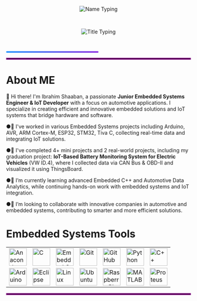 <!-- الاسم -->
<p align="center">
  <img src="https://readme-typing-svg.herokuapp.com?font=Fira+Code&size=32&duration=3000&pause=1000&color=1E90FF&center=true&width=700&lines=Ibrahim+Shaaban" alt="Name Typing" />
</p>

<br>

<!-- العنوان -->
<p align="center">
  <img src="https://readme-typing-svg.herokuapp.com?font=Fira+Code&size=24&duration=3000&pause=1000&color=FF5733,FF8D1A&center=true&width=700&lines=Junior+Embedded+Engineer+And+IoT+Developer;Automotive+Engineer" alt="Title Typing" />
</p>

<br>

<!-- خط الفاصل بين السكشنات -->
<p align="center">
  <div style="background: linear-gradient(to right, #1E90FF, #8A2BE2); height: 4px; width: 50%; border-radius: 2px;"></div>
</p>
<hr style="border: 2px solid purple;">

# **About ME**


👋 Hi there! I'm Ibrahim Shaaban, a passionate **Junior Embedded Systems Engineer & IoT Developer** with a focus on automotive applications. I specialize in creating efficient and innovative embedded solutions and IoT systems that bridge hardware and software.  

●🔭 I've worked in various Embedded Systems projects including Arduino, AVR, ARM Cortex-M, ESP32, STM32, Tiva C, collecting real-time data and integrating IoT solutions.  

●🤖 I've completed 4+ mini projects and 2 real-world projects, including my graduation project: **IoT-Based Battery Monitoring System for Electric Vehicles** (VW ID.4), where I collected data via CAN Bus & OBD-II and visualized it using ThingsBoard.    

●🌱 I’m currently learning advanced Embedded C++ and Automotive Data Analytics, while continuing hands-on work with embedded systems and IoT integration.  

●🤝 I’m looking to collaborate with innovative companies in automotive and embedded systems, contributing to smarter and more efficient solutions.

# Embedded Systems Tools
<table>
  <tr>
    <td><img src="https://cdn.jsdelivr.net/gh/devicons/devicon@latest/icons/anaconda/anaconda-original.svg" width="48" height="48" alt="Anaconda" /></td>
    <td><img src="https://cdn.jsdelivr.net/gh/devicons/devicon@latest/icons/c/c-original.svg" width="48" height="48" alt="C" /></td>
    <td><img src="https://cdn.jsdelivr.net/gh/devicons/devicon@latest/icons/embeddedc/embeddedc-original.svg" width="48" height="48" alt="Embedded C" /></td>
    <td><img src="https://cdn.jsdelivr.net/gh/devicons/devicon@latest/icons/git/git-plain.svg" width="48" height="48" alt="Git" /></td>
    <td><img src="https://cdn.jsdelivr.net/gh/devicons/devicon@latest/icons/github/github-original.svg" width="48" height="48" alt="GitHub" /></td>
    <td><img src="https://cdn.jsdelivr.net/gh/devicons/devicon@latest/icons/python/python-original.svg" width="48" height="48" alt="Python" /></td>
    <td><img src="https://cdn.jsdelivr.net/gh/devicons/devicon@latest/icons/cplusplus/cplusplus-original.svg" width="48" height="48" alt="C++" /></td>
  </tr>
  <tr>
    <td><img src="https://cdn.jsdelivr.net/gh/devicons/devicon@latest/icons/arduino/arduino-original.svg" width="48" height="48" alt="Arduino" /></td>
    <td><img src="https://cdn.jsdelivr.net/gh/devicons/devicon@latest/icons/eclipse/eclipse-original.svg" width="48" height="48" alt="Eclipse" /></td>
    <td><img src="https://cdn.jsdelivr.net/gh/devicons/devicon@latest/icons/linux/linux-original.svg" width="48" height="48" alt="Linux" /></td>
    <td><img src="https://cdn.jsdelivr.net/gh/devicons/devicon@latest/icons/ubuntu/ubuntu-original.svg" width="48" height="48" alt="Ubuntu" /></td>
    <td><img src="https://cdn.jsdelivr.net/gh/devicons/devicon@latest/icons/raspberrypi/raspberrypi-original.svg" width="48" height="48" alt="Raspberry Pi" /></td>
    <td><img src="https://cdn.jsdelivr.net/gh/devicons/devicon@latest/icons/matlab/matlab-original.svg" width="48" height="48" alt="MATLAB" /></td>
    <td><img src="https://assets.streamlinehq.com/image/private/w_30,h_30,ar_1/f_auto/v1/icons/logos/proteus-m6yuuf4xb9n49h83irqsfn.png/proteus-9iq1io6zwhr4e131ry1sex.png?_a=DATAg1XyZAA0" width="48" height="48" alt="Proteus" /></td>
  </tr>
</table>

<hr style="border: 2px solid purple;">
